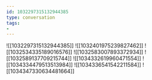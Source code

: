 ```yaml
---
id: 1032297315132944385
type: conversation
tags:
- 
---
```

![[1032297315132944385]]
![[1032401975239827462]]
![[1032534335189016576]]
![[1032583007893372934]]
![[1032589137709215744]]
![[1034332619960471554]]
![[1034334479513513984]]
![[1034336541542211584]]
![[1034347330634481664]]

